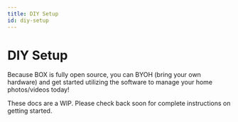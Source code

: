 ```yaml
---
title: DIY Setup
id: diy-setup
---
```

# DIY Setup

Because BOX is fully open source, you can BYOH (bring your own hardware) and get started utilizing the software to manage your home photos/videos today!

These docs are a WIP.  Please check back soon for complete instructions on getting started.
